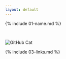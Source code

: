 ```yaml
---
layout: default
---
```


{% include 01-name.md %}

<br>

![GitHub Cat](https://images.app.goo.gl/6E53LGWbvVeJTiLN6)
<br>

{% include 03-links.md %}

